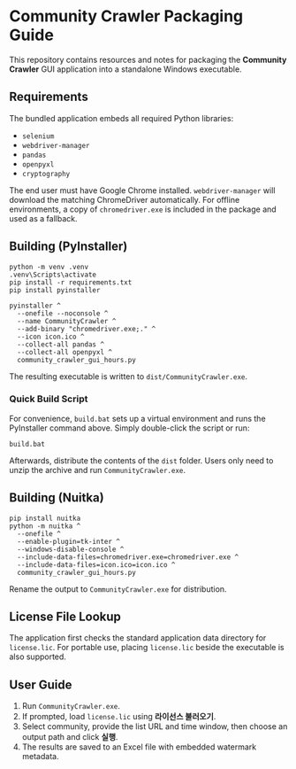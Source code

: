 # Community Crawler Packaging Guide

This repository contains resources and notes for packaging the **Community Crawler** GUI
application into a standalone Windows executable.

## Requirements

The bundled application embeds all required Python libraries:

- `selenium`
- `webdriver-manager`
- `pandas`
- `openpyxl`
- `cryptography`

The end user must have Google Chrome installed. `webdriver-manager` will download the
matching ChromeDriver automatically. For offline environments, a copy of
`chromedriver.exe` is included in the package and used as a fallback.

## Building (PyInstaller)

```batch
python -m venv .venv
.venv\Scripts\activate
pip install -r requirements.txt
pip install pyinstaller

pyinstaller ^
  --onefile --noconsole ^
  --name CommunityCrawler ^
  --add-binary "chromedriver.exe;." ^
  --icon icon.ico ^
  --collect-all pandas ^
  --collect-all openpyxl ^
  community_crawler_gui_hours.py
```

The resulting executable is written to `dist/CommunityCrawler.exe`.

### Quick Build Script

For convenience, `build.bat` sets up a virtual environment and runs the
PyInstaller command above. Simply double-click the script or run:

```batch
build.bat
```

Afterwards, distribute the contents of the `dist` folder. Users only need to
unzip the archive and run `CommunityCrawler.exe`.

## Building (Nuitka)

```batch
pip install nuitka
python -m nuitka ^
  --onefile ^
  --enable-plugin=tk-inter ^
  --windows-disable-console ^
  --include-data-files=chromedriver.exe=chromedriver.exe ^
  --include-data-files=icon.ico=icon.ico ^
  community_crawler_gui_hours.py
```

Rename the output to `CommunityCrawler.exe` for distribution.

## License File Lookup

The application first checks the standard application data directory for
`license.lic`. For portable use, placing `license.lic` beside the executable is
also supported.

## User Guide

1. Run `CommunityCrawler.exe`.
2. If prompted, load `license.lic` using **라이선스 불러오기**.
3. Select community, provide the list URL and time window, then choose an output
   path and click **실행**.
4. The results are saved to an Excel file with embedded watermark metadata.

